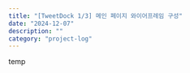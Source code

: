 ```yaml
---
title: "[TweetDock 1/3] 메인 페이지 와이어프레임 구성"
date: "2024-12-07"
description: ""
category: "project-log"
---
```


temp